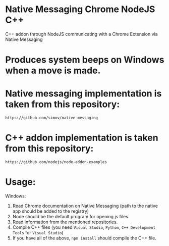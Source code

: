 # Native Messaging Chrome NodeJS C++
C++ addon through NodeJS communicating with a Chrome Extension via Native Messaging

# Produces system beeps on Windows when a move is made. 

# Native messaging implementation is taken from this repository:
`https://github.com/simov/native-messaging`
# C++ addon implementation is taken from this repository:
`https://github.com/nodejs/node-addon-examples` 

# Usage:

Windows: 

1. Read Chrome documentation on Native Messaging (path to the native app should be added to the registry)
3. Node should be the default program for opening js files.
3. Read information from the mentioned repositories.
4. Compile C++ files (you need `Visual Studio`, `Python`, `C++ Development Tools` for `Visual Studio`)
5. If you have all of the above, `npm install` should compile the C++ file. 
